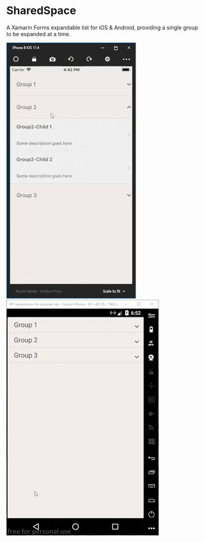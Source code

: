 # SharedSpace
A Xamarin Forms expandable list for iOS &amp; Android, providing a single group to be expanded at a time.    

![demo](sharedspace-expandable-list-resize.gif)![demo](sharedspace-expandable-list-android-resize.gif)
